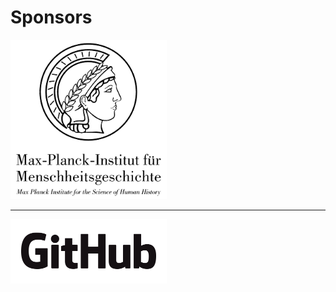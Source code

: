 # Sponsors



<a href="https://www.shh.mpg.de/en"><img src="media/mpi_shh_logo.png" alt="MPI-SHH" width="250"/></a>

--- 

<a href="https://github.com"><img src="media/github_logo.png" alt="GitHub" width="250"/></a>